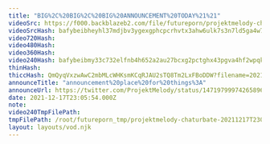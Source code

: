```yaml
---
title: "BIG%2C%20BIG%2C%20BIG%20ANNOUNCEMENT%20TODAY%21%21"
videoSrc: https://f000.backblazeb2.com/file/futureporn/projektmelody-chaturbate-2021-12-17.mp4
videoSrcHash: bafybeibheyhl37mdjbv3ygexgphcpcrhvtx3ahw6ulk7s3n7ld5ga4w7ga?filename=projektmelody-chaturbate-20211217T230500Z-source.mp4
video720Hash: 
video480Hash: 
video360Hash: 
video240Hash: bafybeibmy33c732elfnb4h652a2au27bcxg2pctghx43pgva4hf2wpqkqu?filename=projektmelody-chaturbate-20211217T230500Z-240p.mp4
thinHash: 
thiccHash: QmQyqVxzwAwC2mbMLcWHKsmKCqRJAU2sTQ8Tm2LxFBoDDW?filename=20211217T230554Z-thicc.jpg
announceTitle: "announcement%20place%20for%20things%3A"
announceUrl: https://twitter.com/ProjektMelody/status/1471979997426589699
date: 2021-12-17T23:05:54.000Z
note: 
video240TmpFilePath: 
tmpFilePath: /root/futureporn_tmp/projektmelody-chaturbate-20211217T230554Z.mp4
layout: layouts/vod.njk
---
```

